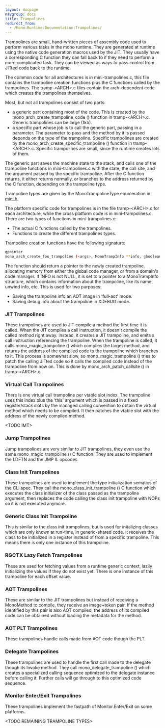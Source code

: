```yaml
---
layout: docpage
navgroup: docs
title: Trampolines
redirect_from:
  - /Mono:Runtime:Documentation:Trampolines/
---
```


Trampolines are small, hand-written pieces of assembly code used to perform various tasks in the mono runtime. They are generated at runtime using the native code generation macros used by the JIT. They usually have a corresponding C function they can fall back to if they need to perform a more complicated task. They can be viewed as ways to pass control from JITted code back to the runtime.

The common code for all architectures is in mini-trampolines.c, this file contains the trampoline creation functions plus the C functions called by the trampolines. The tramp-\<ARCH\>.c files contain the arch-dependent code which creates the trampolines themselves.

Most, but not all trampolines consist of two parts:

-   a generic part containing most of the code. This is created by the mono\_arch\_create\_trampoline\_code () function in tramp-\<ARCH\>.c. Generic trampolines can be large (1kb).
-   a specific part whose job is to call the generic part, passing in a parameter. The parameter to pass and the method by it is passed depends on the type of the trampoline. Specific trampolines are created by the mono\_arch\_create\_specific\_trampoline () function in tramp-\<ARCH\>.c. Specific trampolines are small, since the runtime creates lots of them.

The generic part saves the machine state to the stack, and calls one of the trampoline functions in mini-trampolines.c with the state, the call site, and the argument passed by the specific trampoline. After the C function returns, it either returns normally, or branches to the address returned by the C function, depending on the trampoline type.

Trampoline types are given by the MonoTrampolineType enumeration in [mini.h](http://anonsvn.mono-project.com/viewvc/trunk/mono/mono/mini/mini.h?view=log).

The platform specific code for trampolines is in the file tramp-\<ARCH\>.c for each architecture, while the cross platform code is in mini-trampolines.c. There are two types of functions in mini-trampolines.c:

-   The actual C functions called by the trampolines.
-   Functions to create the different trampolines types.

Trampoline creation functions have the following signature:

``` bash
gpointer
mono_arch_create_foo_trampoline (<args>, MonoTrampInfo **info, gboolean aot)
```

The function should return a pointer to the newly created trampoline, allocating memory from either the global code manager, or from a domain's code manager. If INFO is not NULL, it is set to a pointer to a MonoTrampInfo structure, which contains information about the trampoline, like its name, unwind info, etc. This is used for two purposes:

-   Saving the trampoline info an AOT image in 'full-aot' mode.
-   Saving debug info about the trampoline in XDEBUG mode.

### JIT Trampolines

These trampolines are used to JIT compile a method the first time it is called. When the JIT compiles a call instruction, it doesn't compile the called method right away. Instead, it creates a JIT trampoline, and emits a call instruction referencing the trampoline. When the trampoline is called, it calls mono\_magic\_trampoline () which compiles the target method, and returns the address of the compiled code to the trampoline which branches to it. This process is somewhat slow, so mono\_magic\_trampoline () tries to patch the calling JITted code so it calls the compiled code instead of the trampoline from now on. This is done by mono\_arch\_patch\_callsite () in tramp-\<ARCH\>.c.

### Virtual Call Trampolines

There is one virtual call trampoline per vtable slot index. The trampoline uses this index plus the 'this' argument which is passed in a fixed register/stack slots by the managed calling convention to obtain the virtual method which needs to be compiled. It then patches the vtable slot with the address of the newly compiled method.

\<TODO IMT\>

### Jump Trampolines

Jump trampolines are very similar to JIT trampolines, they even use the same mono\_magic\_trampoline () C function. They are used to implement the LDFTN and the JMP IL opcodes.

### Class Init Trampolines

These trampolines are used to implement the type initialization sematics of the CLI spec. They call the mono\_class\_init\_trampoline () C function which executes the class initializer of the class passed as the trampoline argument, then replaces the code calling the class init trampoline with NOPs so it is not executed anymore.

### Generic Class Init Trampoline

This is similar to the class init trampolines, but is used for initalizing classes which are only known at run-time, in generic-shared code. It receives the class to be initialized in a register instead of from a specific trampoline. This means there is only one instance of this trampoline.

### RGCTX Lazy Fetch Trampolines

These are used for fetching values from a runtime generic context, lazily initializing the values if they do not exist yet. There is one instance of this trampoline for each offset value.

### AOT Trampolines

These are similar to the JIT trampolines but instead of receiving a MonoMethod to compile, they receive an image+token pair. If the method identified by this pair is also AOT compiled, the address of its compiled code can be obtained without loading the metadata for the method.

### AOT PLT Trampolines

These trampolines handle calls made from AOT code though the PLT.

### Delegate Trampolines

These trampolines are used to handle the first call made to the delegate though its Invoke method. They call mono\_delegate\_trampoline () which creates a specialized calling sequence optimized to the delegate instance before calling it. Further calls will go through to this optimized code sequence.

### Monitor Enter/Exit Trampolines

These trampolines implement the fastpath of Monitor.Enter/Exit on some platforms.

\<TODO REMAINING TRAMPOLINE TYPES\>

